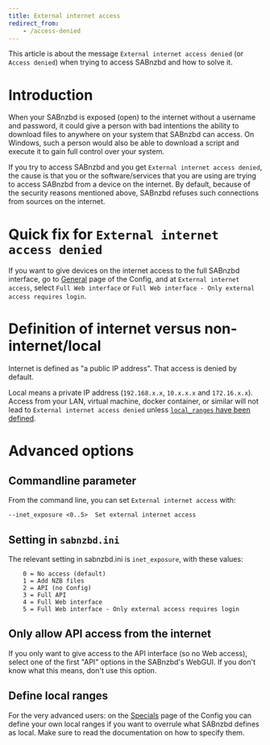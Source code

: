```yaml
---
title: External internet access
redirect_from:
    - /access-denied
---
```


This article is about the message `External internet access denied` (or `Access denied`) when trying to access SABnzbd and how to solve it.

# Introduction

When your SABnzbd is exposed (open) to the internet without a username and password, it could give a person with bad intentions the ability to download files to anywhere on your system that SABnzbd can access.
On Windows, such a person would also be able to download a script and execute it to gain full control over your system.

If you try to access SABnzbd and you get `External internet access denied`, the cause is that you or the software/services that you are using are trying to access SABnzbd from a device on the internet.
By default, because of the security reasons mentioned above, SABnzbd refuses such connections from sources on the internet.

# Quick fix for `External internet access denied`

If you want to give devices on the internet access to the full SABnzbd interface, go to [General](/wiki/configuration/{{site.wiki_version}}/general) page of the Config,
and at `External internet access`, select `Full Web interface`  or `Full Web interface - Only external access requires login`.

# Definition of internet versus non-internet/local

Internet is defined as "a public IP address". That access is denied by default.

Local means a private IP address (`192.168.x.x`, `10.x.x.x` and `172.16.x.x`). Access from your LAN, virtual machine, docker container, or similar will not lead to `External internet access denied` unless [`local_ranges` have been defined](#define-local-ranges).

# Advanced options
## Commandline parameter

From the command line, you can set `External internet access` with:

```
--inet_exposure <0..5>  Set external internet access
```

## Setting in `sabnzbd.ini`

The relevant setting in sabnzbd.ini is `inet_exposure`, with these values:

```
    0 = No access (default)
    1 = Add NZB files
    2 = API (no Config)
    3 = Full API
    4 = Full Web interface
    5 = Full Web interface - Only external access requires login
```


## Only allow API access from the internet

If you only want to give access to the API interface (so no Web access), select one of the first "API" options in the SABnzbd's WebGUI.
If you don't know what this means, don't use this option.


## Define local ranges

For the very advanced users: on the [Specials](/wiki/configuration/{{site.wiki_version}}/special) page of the Config you can define your own local ranges if you want to overrule what SABnzbd defines as local. Make sure to read the documentation on how to specify them.
